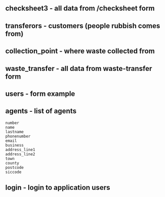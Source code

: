 ## checksheet3 - all data from /checksheet form
## transferors - customers (people rubbish comes from)
## collection_point - where waste collected from
## waste_transfer - all data from waste-transfer form
## users - form example


## agents - list of agents

```mysql
number
name
lastname
phonenumber
email
business
address_line1
address_line2
town
county
postcode
siccode
```


## login - login to application users


